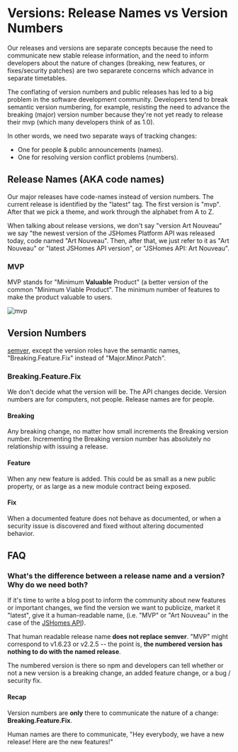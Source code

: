 # Versions: Release Names vs Version Numbers

Our releases and versions are separate concepts because the need to communicate new stable release information, and the need to inform developers about the nature of changes (breaking, new features, or fixes/security patches) are two separarete concerns which advance in separate timetables.

The conflating of version numbers and public releases has led to a big problem in the software development community. Developers tend to break semantic version numbering, for example, resisting the need to advance the breaking (major) version number because they're not yet ready to release their mvp (which many developers think of as 1.0).

In other words, we need two separate ways of tracking changes:

* One for people & public announcements (names).
* One for resolving version conflict problems (numbers).


## Release Names (AKA code names)

Our major releases have code-names instead of version numbers. The current release is identified by the "latest" tag. The first version is "mvp". After that we pick a theme, and work through the alphabet from A to Z.

When talking about release versions, we don't say "version Art Nouveau" we say "the newest version of the JSHomes Platform API was released today, code named "Art Nouveau". Then, after that, we just refer to it as "Art Nouveau" or "latest JSHomes API version", or "JSHomes API: Art Nouveau".


### MVP

MVP stands for "Minimum **Valuable** Product" (a better version of the common "Minimum Viable Product". The minimum number of features to make the product valuable to users.

![mvp](https://cloud.githubusercontent.com/assets/364727/8585378/4222fd84-259e-11e5-804c-33ec952ca88d.png)


## Version Numbers

[semver](), except the version roles have the semantic names, "Breaking.Feature.Fix" instead of "Major.Minor.Patch". 


### Breaking.Feature.Fix

We don't decide what the version will be. The API changes decide. Version numbers are for computers, not people. Release names are for people.

#### Breaking

Any breaking change, no matter how small increments the Breaking version number. Incrementing the Breaking version number has absolutely no relationship with issuing a release.

#### Feature

When any new feature is added. This could be as small as a new public property, or as large as a new module contract being exposed.

#### Fix

When a documented feature does not behave as documented, or when a security issue is discovered and fixed without altering documented behavior.


## FAQ

### What's the difference between a release name and a version? Why do we need both?

If it's time to write a blog post to inform the community about new features or important changes, we find the version we want to publicize, market it "latest", give it a human-readable name, (i.e. "MVP" or "Art Nouveau" in the case of the [JSHomes API](https://github.com/jshomes/jshomes-platform-api/blob/master/docs/contributing/versions/index.md#release-names)).

That human readable release name **does not replace semver**. "MVP" might correspond to v1.6.23 or v2.2.5 -- the point is, **the numbered version has nothing to do with the named release**.

The numbered version is there so npm and developers can tell whether or not a new version is a breaking change, an added feature change, or a bug / security fix.


#### Recap

Version numbers are **only** there to communicate the nature of a change: **Breaking.Feature.Fix**.

Human names are there to communicate, "Hey everybody, we have a new release! Here are the new features!"
